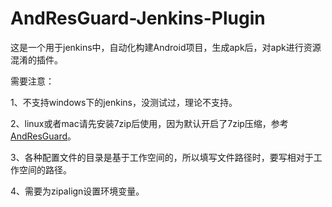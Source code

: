 # AndResGuard-Jenkins-Plugin
这是一个用于jenkins中，自动化构建Android项目，生成apk后，对apk进行资源混淆的插件。

需要注意：

1、不支持windows下的jenkins，没测试过，理论不支持。

2、linux或者mac请先安装7zip后使用，因为默认开启了7zip压缩，参考[AndResGuard](https://github.com/shwenzhang/AndResGuard "AndResGuard")。

3、各种配置文件的目录是基于工作空间的，所以填写文件路径时，要写相对于工作空间的路径。

4、需要为zipalign设置环境变量。
